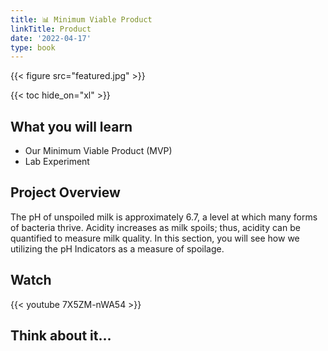 ```yaml
---
title: 📊 Minimum Viable Product
linkTitle: Product
date: '2022-04-17'
type: book
---
```


{{< figure src="featured.jpg" >}}

{{< toc hide_on="xl" >}}

## What you will learn

- Our Minimum Viable Product (MVP)
- Lab Experiment

## Project Overview

The pH of unspoiled milk is approximately 6.7, a level at which many forms of bacteria thrive. Acidity increases as milk spoils; thus, acidity can be quantified to measure milk quality. In this section, you will see how we utilizing the pH Indicators as a measure of spoilage.

## Watch

{{< youtube 7X5ZM-nWA54 >}}


## Think about it...
